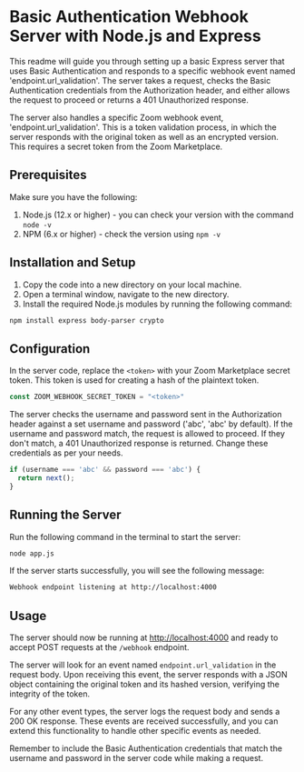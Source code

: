 # Basic Authentication Webhook Server with Node.js and Express

This readme will guide you through setting up a basic Express server that uses Basic Authentication and responds to a specific webhook event named 'endpoint.url_validation'. The server takes a request, checks the Basic Authentication credentials from the Authorization header, and either allows the request to proceed or returns a 401 Unauthorized response.

The server also handles a specific Zoom webhook event, 'endpoint.url_validation'. This is a token validation process, in which the server responds with the original token as well as an encrypted version. This requires a secret token from the Zoom Marketplace.

## Prerequisites
Make sure you have the following:

1. Node.js (12.x or higher) - you can check your version with the command `node -v`
2. NPM (6.x or higher) - check the version using `npm -v`

## Installation and Setup
1. Copy the code into a new directory on your local machine. 
2. Open a terminal window, navigate to the new directory.
3. Install the required Node.js modules by running the following command: 

```bash
npm install express body-parser crypto
```
   
## Configuration
In the server code, replace the `<token>` with your Zoom Marketplace secret token. This token is used for creating a hash of the plaintext token.

```javascript
const ZOOM_WEBHOOK_SECRET_TOKEN = "<token>"
```

The server checks the username and password sent in the Authorization header against a set username and password ('abc', 'abc' by default). If the username and password match, the request is allowed to proceed. If they don't match, a 401 Unauthorized response is returned. Change these credentials as per your needs.

```javascript
if (username === 'abc' && password === 'abc') {
  return next();
}
```

## Running the Server
Run the following command in the terminal to start the server:

```bash
node app.js
```

If the server starts successfully, you will see the following message:

```bash
Webhook endpoint listening at http://localhost:4000
```

## Usage
The server should now be running at [http://localhost:4000](http://localhost:4000) and ready to accept POST requests at the `/webhook` endpoint. 

The server will look for an event named `endpoint.url_validation` in the request body. Upon receiving this event, the server responds with a JSON object containing the original token and its hashed version, verifying the integrity of the token. 

For any other event types, the server logs the request body and sends a 200 OK response. These events are received successfully, and you can extend this functionality to handle other specific events as needed. 

Remember to include the Basic Authentication credentials that match the username and password in the server code while making a request.